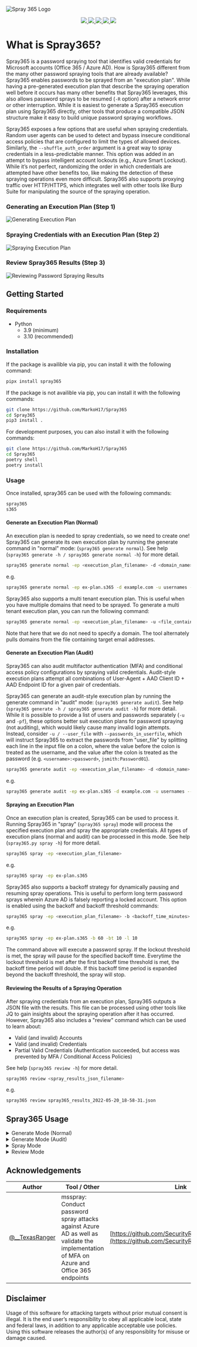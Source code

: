 ![Spray 365 Logo](screenshots/spray365_logo.png)

<p align="center">
  <a href="https://github.com/MarkoH17/Spray365/releases/latest">
    <img src="https://img.shields.io/github/v/tag/markoh17/spray365?label=latest&style=flat-square">
  </a>
  <a href="https://github.com/MarkoH17/Spray365/stargazers">
    <img src="https://img.shields.io/github/stars/MarkoH17/Spray365?&style=flat-square">
  </a>
  <a href="https://github.com/MarkoH17/Spray365/network/members">
    <img src="https://img.shields.io/github/forks/MarkoH17/Spray365?&style=flat-square">
  </a>
  <a href="https://github.com/MarkoH17/Spray365/blob/main/LICENSE">
    <img src="https://img.shields.io/github/license/MarkoH17/Spray365?&style=flat-square">
  </a>
  <a href="https://github.com/MarkoH17/Spray365/blob/main/spray365">
    <img src="https://img.shields.io/github/languages/top/markoh17/spray365?style=flat-square">
  </a>
  <br>
</p>

# What is Spray365?
Spray365 is a password spraying tool that identifies valid credentials for Microsoft accounts (Office 365 / Azure AD). How is Spray365 different from the many other password spraying tools that are already available? Spray365 enables passwords to be sprayed from an "execution plan". While having a pre-generated execution plan that describe the spraying operation well before it occurs has many other benefits that Spray365 leverages, this also allows password sprays to be resumed (`-R` option) after a network error or other interruption. While it is easiest to generate a Spray365 execution plan using Spray365 directly, other tools that produce a compatible JSON structure make it easy to build unique password spraying workflows. 

Spray365 exposes a few options that are useful when spraying credentials. Random user agents can be used to detect and bypass insecure conditional access policies that are configured to limit the types of allowed devices. Similarly, the `--shuffle_auth_order` argument is a great way to spray credentials in a less-predictable manner. This option was added in an attempt to bypass intelligent account lockouts (e.g., Azure Smart Lockout). While it’s not perfect, randomizing the order in which credentials are attempted have other benefits too, like making the detection of these spraying operations even more difficult. Spray365 also supports proxying traffic over HTTP/HTTPS, which integrates well with other tools like Burp Suite for manipulating the source of the spraying operation.

### Generating an Execution Plan (Step 1)
![Generating Execution Plan](screenshots/demo_generate.png)

### Spraying Credentials with an Execution Plan (Step 2)
![Spraying Execution Plan](screenshots/demo_spray.png)

### Review Spray365 Results (Step 3)
![Reviewing Password Spraying Results](screenshots/demo_review.png)

## Getting Started

### Requirements
 - Python
   - 3.9 (minimum)
   - 3.10 (recommended)

### Installation
If the package is availible via pip, you can install it with the following command:

```bash
pipx install spray365
```

If the package is not availible via pip, you can install it with the following commands:

```bash
git clone https://github.com/MarkoH17/Spray365
cd Spray365
pip3 install .
```

For development purposes, you can also install it with the following commands:

```bash
git clone https://github.com/MarkoH17/Spray365
cd Spray365
poetry shell
poetry install
```

### Usage

Once installed, spray365 can be used with the following commands:

```bash
spray365
s365
```

#### Generate an Execution Plan (Normal)
An execution plan is needed to spray credentials, so we need to create one! Spray365 can generate its own execution plan by running the generate command in "normal" mode: (`spray365 generate normal`). See help (`spray365 generate -h / spray365 generate normal -h`) for more detail.
```bash
spray365 generate normal -ep <execution_plan_filename> -d <domain_name> -u <file_containing_usernames> -pf <file_containing_passwords>

```
e.g.
```bash
spray365 generate normal -ep ex-plan.s365 -d example.com -u usernames -pf passwords
```

Spray365 also supports a multi tenant execution plan. This is useful when you have multiple domains that need to be sprayed. To generate a multi tenant execution plan, you can run the following command:

```bash
spray365 generate normal -ep <execution_plan_filename> -u <file_containing_emails> -pf <file_containing_passwords> -ep ex-plan.s365 -mt
```

Note that here that we do not need to specify a domain. The tool alternately pulls domains from the file containing target email addresses.

#### Generate an Execution Plan (Audit)
Spray365 can also audit multifactor authentication (MFA) and conditional access policy configurations by spraying valid credentials. Audit-style execution plans attempt all combinations of User-Agent + AAD Client ID + AAD Endpoint ID for a given pair of credentials.

Spray365 can generate an audit-style execution plan by running the generate command in "audit" mode: (`spray365 generate audit`). See help (`spray365 generate -h / spray365 generate audit -h`) for more detail. While it is possible to provide a list of users and passwords separately (`-u` and `-pf`), these options better suit execution plans for password spraying (not auditing), which would likely cause many invalid login attempts. Instead, consider `-u / --user_file` with `--passwords_in_userfile`, which will instruct Spray365 to extract the passwords from "user_file" by splitting each line in the input file on a colon, where the value before the colon is treated as the username, and the value after the colon is treated as the password (e.g. `<username>:<password>`, `jsmith:Password01`). 

```bash
spray365 generate audit -ep <execution_plan_filename> -d <domain_name> -u <file_containing_usernames_and_passwords> --passwords_in_userfile
```
e.g.
```bash
spray365 generate audit -ep ex-plan.s365 -d example.com -u usernames --passwords_in_userfile
```

#### Spraying an Execution Plan
Once an execution plan is created, Spray365 can be used to process it. Running Spray365 in "spray" (`spray365 spray`) mode will process the specified execution plan and spray the appropriate credentials. All types of execution plans (normal and audit) can be processed in this mode. See help (`spray365.py spray -h`) for more detail.
```bash
spray365 spray -ep <execution_plan_filename>
```
e.g.
```bash
spray365 spray -ep ex-plan.s365
```

Spray365 also supports a backoff strategy for dynamically pausing and resuming spray operations. This is useful to perform long term password sprays wherein Azure AD is falsely reporting a locked account. This option is enabled using the backoff and backoff threshold commands:
  
  ```bash
  spray365 spray -ep <execution_plan_filename> -b <backoff_time_minutes> -bt <backoff_threshold> -l <lockout>
  ```

  e.g.
  ```bash
  spray365 spray -ep ex-plan.s365 -b 60 -bt 10 -l 10
  ```

The command above will execute a password spray. If the lockout threshold is met, the spray will pause for the specified backoff time. Everytime the lockout threshold is met after the first backoff time threshold is met, the backoff time period will double. If this backoff time period is expanded beyond the backoff threshold, the spray will stop.


#### Reviewing the Results of a Spraying Operation
After spraying credentials from an execution plan, Spray365 outputs a JSON file with the results. This file can be processed using other tools like JQ to gain insights about the spraying operation after it has occurred. However, Spray365 also includes a "review" command which can be used to learn about:
 - Valid (and invalid) Accounts
 - Valid (and invalid) Credentials
 - Partial Valid Credentials (Authentication succeeded, but access was prevented by MFA / Conditional Access Policies)

See help (`spray365 review -h`) for more detail.
```bash
spray365 review <spray_results_json_filename>
```
e.g.
```bash
spray365 review spray365_results_2022-05-20_18-58-31.json
```

## Spray365 Usage

<details>
  <summary>Generate Mode (Normal)</summary>
  
  ```
Usage: spray365 generate normal [OPTIONS]

  Generate a vanilla (normal) execution plan

Options:
  -ep, --execution_plan           File path where execution plan should be
                                  saved  [required]
  -d, --domain                    Office 365 domain to authenticate against
  --delay                         Delay in seconds to wait between
                                  authentication attempts  [default: 30]
  -mD, --min_loop_delay           Minimum time to wait between authentication
                                  attempts for a given user. This option takes
                                  into account the time one spray iteration
                                  will take, so a pre-authentication delay may
                                  not occur every time  [default: 0]
  User options: 
    -u, --user_file               File containing usernames to spray (one per
                                  line without domain)  [required]
  Password options: [mutually_exclusive, required]
    -p, --password                Password to spray
    -pf, --password_file          File containing passwords to spray (one per
                                  line)
    --passwords_in_userfile       Extract passwords from user_file (colon
                                  separated)
  Authentication options: 
    -cID, --aad_client            Client ID used during authentication. Leave
                                  unspecified for random selection, or provide
                                  a comma-separated string
    -eID, --aad_endpoint          Endpoint ID used during authentication.
                                  Leave unspecified for random selection, or
                                  provide a comma-separated string
  User Agent options: [mutually_exclusive]
    -cUA, --custom_user_agent     Set custom user agent for authentication
                                  requests
    -rUA, --random_user_agent     Randomize user agent for authentication
                                  requests  [default: True]
  Shuffle options: [all_or_none]
    -S, --shuffle_auth_order      Shuffle order of authentication attempts so
                                  that each iteration (User1:Pass1,
                                  User2:Pass1, User3:Pass1) will be sprayed in
                                  a random order with a random arrangement of
                                  passwords, e.g (User4:Pass16, User13:Pass25,
                                  User19:Pass40). Be aware this option
                                  introduces the possibility that the time
                                  between consecutive authentication attempts
                                  for a given user may occur DELAY seconds
                                  apart. Consider using the-
                                  mD/--min_loop_delay option to enforce a
                                  minimum delay between authentication
                                  attempts for any given user.
    -SO, --shuffle_optimization_attempts 
                                  [default: 10]
  Multi-tenant options: [all_or_none]
    -mt, --multi_tenant           Use multi-tenant mode. Support reading
                                  domain from user file on generation
  -h, --help                      Show this message and exit.
```
</details>

<details>
  <summary>Generate Mode (Audit)</summary>
  
  ```
Usage: spray365 generate audit [OPTIONS]

  Generate an execution plan to identify flaws in MFA / Conditional Access Policies. This works best with with known credentials.

Options:
  -ep, --execution_plan           File path where execution plan should be saved  [required]
  -d, --domain                    Office 365 domain to authenticate against  [required]
  --delay                         Delay in seconds to wait between authentication attempts  [default: 30]
  -mD, --min_loop_delay           Minimum time to wait between authentication attempts for a given user. This option takes into account the time one spray iteration will take, so a pre-authentication delay may not occur every time  [default: 0]

  User options:
    -u, --user_file               File containing usernames to spray (one per line without domain)  [required]

  Password options: [mutually_exclusive, required]
    -p, --password                Password to spray
    -pf, --password_file          File containing passwords to spray (one per line)
    --passwords_in_userfile       Extract passwords from user_file (colon separated)

  Shuffle options: [all_or_none]
    -S, --shuffle_auth_order      Shuffle order of authentication attempts so that each iteration (User1:Pass1, User2:Pass1, User3:Pass1) will be sprayed in a random order with a random arrangement of passwords, e.g (User4:Pass16, User13:Pass25, User19:Pass40). Be aware this option introduces the possibility that the time between consecutive authentication attempts for a given user may occur DELAY seconds apart. Consider using the-mD/--min_loop_delay option to enforce a minimum delay between authentication attempts for any given user.
    -SO, --shuffle_optimization_attempts [default: 10]

  -h, --help                      Show this message and exit.
```
</details>

<details>
  <summary>Spray Mode</summary>
  
  ```
Usage: spray365 spray [OPTIONS]

  Password spray user accounts using an existing execution plan

Options:
  -ep, --execution_plan         File path to execution plan  [required]
  -l, --lockout                 Number of account lockouts to observe before aborting spraying session (disable with 0)  [default: 5]
  -R, --resume_index            Resume spraying passwords from this position in the execution plan  [x>=1]
  -i, --ignore_success          Ignore successful authentication attempts for users and continue to spray credentials. Setting this flag will enable spraying credentials for users even if Spray365 has already identified valid credentials.

  Proxy options: [all_or_none]
    -x, --proxy                 HTTP Proxy URL (format: http[s]://proxy.address:port)
    -k, --insecure              Disable HTTPS certificate verification

  -h, --help                    Show this message and exit.
```
</details>

<details>
  <summary>Review Mode</summary>
  
  ```
Usage: spray365 review [OPTIONS] RESULTS

  View data from password spraying results to identify valid accounts and more

Options:
  --show_invalid_creds
  --show_invalid_users

  -h, --help            Show this message and exit.
```
</details>

## Acknowledgements
| Author | Tool / Other | Link |
| --- | --- | --- |
| [@__TexasRanger](https://twitter.com/__TexasRanger) | msspray: Conduct password spray attacks against Azure AD as well as validate the implementation of MFA on Azure and Office 365 endpoints | [https://github.com/SecurityRiskAdvisors/msspray](https://github.com/SecurityRiskAdvisors/msspray)

## Disclaimer
Usage of this software for attacking targets without prior mutual consent is illegal. It is the end user’s responsibility to obey all applicable local, state and federal laws, in addition to any applicable acceptable use policies. Using this software releases the author(s) of any responsiblity for misuse or damage caused.
